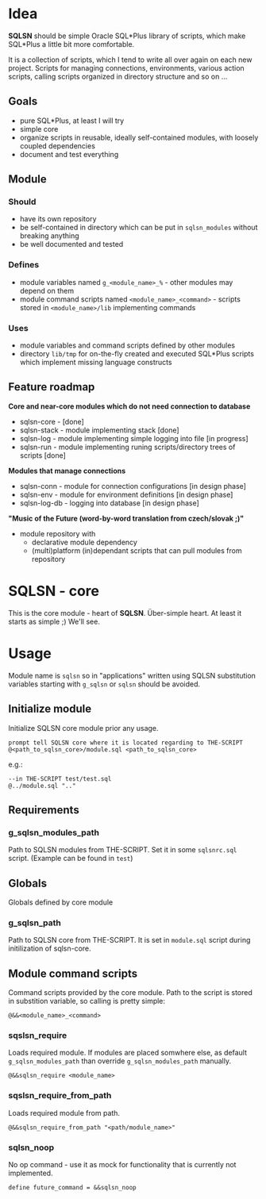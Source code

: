 # Idea

**SQLSN** should be simple Oracle SQL\*Plus library of scripts, which make SQL\*Plus a little bit more comfortable.

It is a collection of scripts, which I tend to write all over again on each new project. Scripts for managing connections, environments, various action scripts, calling scripts organized in directory structure and so on ...

## Goals

* pure SQL*Plus, at least I will try 
* simple core
* organize scripts in reusable, ideally self-contained modules, with loosely coupled dependencies
* document and test everything

## Module

### Should
* have its own repository
* be self-contained in directory which can be put in `sqlsn_modules` without breaking anything
* be well documented and tested

### Defines
* module variables named `g_<module_name>_%` - other modules may depend on them
* module command scripts named `<module_name>_<command>` - scripts stored in `<module_name>/lib` implementing commands
    
### Uses
* module variables and command scripts defined by other modules
* directory `lib/tmp` for on-the-fly created and executed SQL*Plus scripts which implement missing language constructs


## Feature roadmap

**Core and near-core modules which do not need connection to database**

* sqlsn-core - [done]
* sqlsn-stack - module implementing stack [done]
* sqlsn-log - module implementing simple logging into file [in progress]
* sqlsn-run - module implementing runing scripts/directory trees of scripts [done]

**Modules that manage connections**

* sqlsn-conn - module for connection configurations [in design phase]
* sqlsn-env - module for environment definitions [in design phase]
* sqlsn-log-db - logging into database [in design phase]

**"Music of the Future (word-by-word translation from czech/slovak ;)"**

* module repository with 
    * declarative module dependency
    * (multi)platform (in)dependant scripts that can pull modules from repository

# SQLSN - core

This is the core module - heart of **SQLSN**. Über-simple heart. At least it starts as simple ;) We'll see.

# Usage

Module name is `sqlsn` so in "applications" written using SQLSN substitution variables starting with `g_sqlsn` or `sqlsn` should be avoided.

## Initialize module

Initialize SQLSN core module prior any usage.

````
prompt tell SQLSN core where it is located regarding to THE-SCRIPT
@<path_to_sqlsn_core>/module.sql <path_to_sqlsn_core>
````

e.g.:

````
--in THE-SCRIPT test/test.sql
@../module.sql ".."

````

## Requirements

### g_sqlsn_modules_path

Path to SQLSN modules from THE-SCRIPT. Set it in some `sqlsnrc.sql` script. (Example can be found in `test`)

## Globals

Globals defined by core module

### g_sqlsn_path

Path to SQLSN core from THE-SCRIPT. It is set in `module.sql` script during initilization of sqlsn-core.

## Module command scripts

Command scripts provided by the core module. Path to the script is stored in substition variable, so calling is pretty simple:

````
@&&<module_name>_<command>
````

### sqslsn_require

Loads required module. If modules are placed somwhere else, as default `g_sqlsn_modules_path` than override `g_sqlsn_modules_path` manually.

````
@&&sqlsn_require <module_name>
````

### sqslsn_require_from_path

Loads required module from path.

````
@&&sqlsn_require_from_path "<path/module_name>"
````

### sqlsn_noop

No op command - use it as mock for functionality that is currently not implemented.

````
define future_command = &&sqlsn_noop
````

